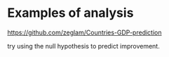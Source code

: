 # Examples of analysis
https://github.com/zeglam/Countries-GDP-prediction

try using the null hypothesis to predict improvement.